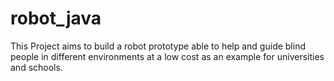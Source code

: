 # robot_java

This Project aims to build a robot prototype able to help and guide blind people in different environments at a low cost as an example for universities and schools.
